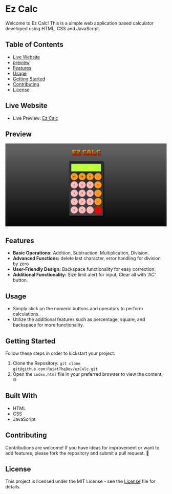 # Ez Calc

Welcome to Ez Calc! This is a simple web application based calculator  developed using HTML, CSS and JavaScript.

## Table of Contents

- [Live Website](#live-website)
- [preview](#preview)
- [Features](#features)
- [Usage](#usage)
- [Getting Started](#getting-started)
- [Contributing](#contributing)
- [License](#license)

## Live Website

- Live Preview: [Ez Calc](https://rajatthedev.github.io/ezCalc/)

## Preview

![](images/screenshot.png)

## Features

- **Basic Operations:** Addition, Subtraction, Multiplication, Division.
- **Advanced Functions:** delete last character, error handling for division by zero
- **User-Friendly Design:** Backspace functionality for easy correction.
- **Additional Functionality:** Size limit alert for input, Clear all with 'AC' button.

## Usage

- Simply click on the numeric buttons and operators to perform calculations.
- Utilize the additional features such as percentage, square, and backspace for more functionality.

## Getting Started

Follow these steps in order to kickstart your project:

1. Clone the Repository: `git clone git@github.com:RajatTheDev/ezCalc.git`
2. Open the `index.html` file in your preferred browser to view the content. 🌐

## Built With

- HTML
- CSS
- JavaScript

## Contributing

Contributions are welcome! If you have ideas for improvement or want to add features, please fork the repository and submit a pull request. 🚀

## License
This project is licensed under the MIT License - see the [License](LICENSE) file for details.